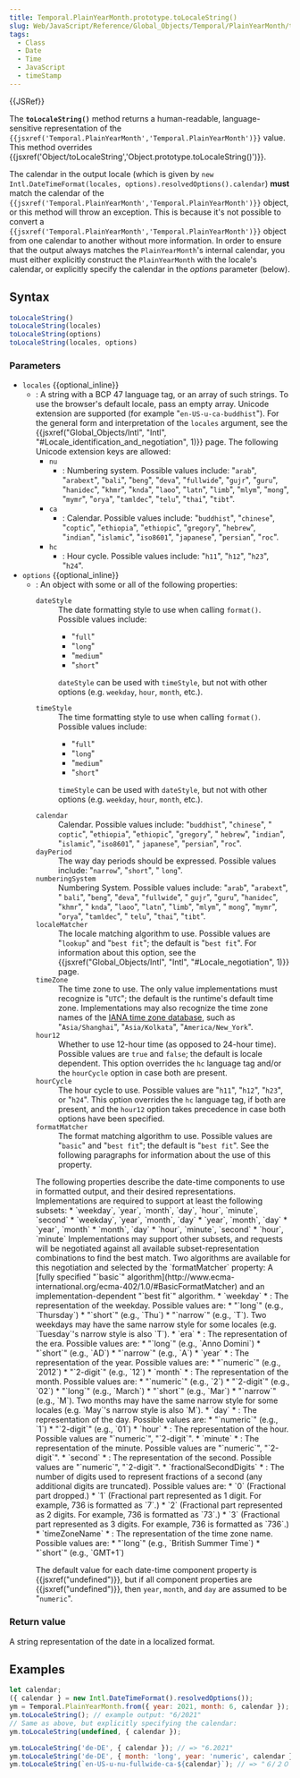 ```yaml
---
title: Temporal.PlainYearMonth.prototype.toLocaleString()
slug: Web/JavaScript/Reference/Global_Objects/Temporal/PlainYearMonth/toLocaleString
tags:
  - Class
  - Date
  - Time
  - JavaScript
  - timeStamp
---
```

{{JSRef}}

<p class="summary"><span class="seoSummary">The <strong><code>toLocaleString()</code></strong> method returns a human-readable, language-sensitive representation of the <code>{{jsxref('Temporal.PlainYearMonth','Temporal.PlainYearMonth')}}</code> value.</span> This method overrides {{jsxref('Object/toLocaleString','Object.prototype.toLocaleString()')}}.</p>

The calendar in the output locale (which is given by
`new Intl.DateTimeFormat(locales, options).resolvedOptions().calendar`) **must**
match the calendar of the
`{{jsxref('Temporal.PlainYearMonth','Temporal.PlainYearMonth')}}`
object, or this method will throw an exception. This is because it's not
possible to convert a
`{{jsxref('Temporal.PlainYearMonth','Temporal.PlainYearMonth')}}`
object from one calendar to another without more information. In order to ensure
that the output always matches the `PlainYearMonth`'s internal calendar, you
must either explicitly construct the `PlainYearMonth` with the locale's
calendar, or explicitly specify the calendar in the _options_ parameter (below).

## Syntax

```js
toLocaleString()
toLocaleString(locales)
toLocaleString(options)
toLocaleString(locales, options)
```

### Parameters

- `locales` {{optional_inline}}
  - : A string with a BCP 47 language tag, or an array of such strings. To use
    the browser's default locale, pass an empty array. Unicode extension are
    supported (for example "`en-US-u-ca-buddhist`"). For the general form and
    interpretation of the `locales` argument, see the
    {{jsxref("Global_Objects/Intl", "Intl",
			"#Locale_identification_and_negotiation", 1)}}
    page. The following Unicode extension keys are allowed:
    - `nu`
      - : Numbering system. Possible values include: "`arab`", "`arabext`",
        "`bali`", "`beng`", "`deva`", "`fullwide`", "`gujr`", "`guru`",
        "`hanidec`", "`khmr`", "`knda`", "`laoo`", "`latn`", "`limb`", "`mlym`",
        "`mong`", "`mymr`", "`orya`", "`tamldec`", "`telu`", "`thai`", "`tibt`".
    - `ca`
      - : Calendar. Possible values include: "`buddhist`", "`chinese`",
        "`coptic`", "`ethiopia`", "`ethiopic`", "`gregory`", "`hebrew`",
        "`indian`", "`islamic`", "`iso8601`", "`japanese`", "`persian`",
        "`roc`".
    - `hc`
      - : Hour cycle. Possible values include: "`h11`", "`h12`", "`h23`",
        "`h24`".
- `options` {{optional_inline}}
  - : An object with some or all of the following properties:
    <dl><dt><code>dateStyle</code></dt><dd>The date formatting style to use when calling <code>format()</code>.
    Possible values include:<ul><li>"<code>full</code>"</li><li>"<code>long</code>"</li><li>"<code>medium</code>"</li><li>"<code>short</code>"</li></ul><div class="notecard note"><p><code>dateStyle</code> can be used with <code>timeStyle</code>, but
    not with other options (e.g. <code>weekday</code>,
    <code>hour</code>, <code>month</code>, etc.).</p></div></dd><dt><code>timeStyle</code></dt><dd>The time formatting style to use when calling <code>format()</code>.
    Possible values include:<ul><li>"<code>full</code>"</li><li>"<code>long</code>"</li><li>"<code>medium</code>"</li><li>"<code>short</code>"</li></ul></dd><dd><div class="notecard note"><p><code>timeStyle</code> can be used with <code>dateStyle</code>, but
    not with other options (e.g. <code>weekday</code>,
    <code>hour</code>, <code>month</code>, etc.).</p></div></dd><dt><code>calendar</code></dt><dd>Calendar. Possible values include: "<code>buddhist</code>",
    "<code>chinese</code>", " <code>coptic</code>", "<code>ethiopia</code>",
    "<code>ethiopic</code>", "<code>gregory</code>", " <code>hebrew</code>",
    "<code>indian</code>", "<code>islamic</code>", "<code>iso8601</code>", "
    <code>japanese</code>", "<code>persian</code>", "<code>roc</code>".</dd><dt><code>dayPeriod</code></dt><dd>The way day periods should be expressed. Possible values include:
    "<code>narrow</code>", "<code>short</code>", " <code>long</code>".</dd><dt><code>numberingSystem</code></dt><dd>Numbering System. Possible values include: "<code>arab</code>",
    "<code>arabext</code>", " <code>bali</code>", "<code>beng</code>",
    "<code>deva</code>", "<code>fullwide</code>", " <code>gujr</code>",
    "<code>guru</code>", "<code>hanidec</code>", "<code>khmr</code>", "
    <code>knda</code>", "<code>laoo</code>", "<code>latn</code>",
    "<code>limb</code>", "<code>mlym</code>", " <code>mong</code>",
    "<code>mymr</code>", "<code>orya</code>", "<code>tamldec</code>", "
    <code>telu</code>", "<code>thai</code>", "<code>tibt</code>".</dd><dt><code>localeMatcher</code></dt><dd>The locale matching algorithm to use. Possible values are
    "<code>lookup</code>" and "<code>best fit</code>"; the default is
    "<code>best fit</code>". For information about this option, see the
    {{jsxref("Global_Objects/Intl", "Intl", "#Locale_negotiation", 1)}} page.</dd><dt><code>timeZone</code></dt><dd>The time zone to use. The only value implementations must recognize is
    "<code>UTC</code>"; the default is the runtime's default time zone.
    Implementations may also recognize the time zone names of the <a href="https://www.iana.org/time-zones">IANA time zone database</a>,
    such as "<code>Asia/Shanghai</code>", "<code>Asia/Kolkata</code>",
    "<code>America/New_York</code>".</dd><dt><code>hour12</code></dt><dd>Whether to use 12-hour time (as opposed to 24-hour time). Possible values
    are <code>true</code> and <code>false</code>; the default is locale
    dependent. This option overrides the <code>hc</code> language tag and/or
    the <code>hourCycle</code> option in case both are present.</dd><dt><code>hourCycle</code></dt><dd>The hour cycle to use. Possible values are "<code>h11</code>",
    "<code>h12</code>", "<code>h23</code>", or "<code>h24</code>". This option
    overrides the <code>hc</code> language tag, if both are present, and the
    <code>hour12</code> option takes precedence in case both options have been
    specified.</dd><dt><code>formatMatcher</code></dt><dd>The format matching algorithm to use. Possible values are
    "<code>basic</code>" and "<code>best fit</code>"; the default is
    "<code>best fit</code>". See the following paragraphs for information
    about the use of this property.</dd></dl>
    The following properties describe the date-time components to use in formatted
    output, and their desired representations. Implementations are required to
    support at least the following subsets:
    *   `weekday`, `year`, `month`,
        `day`, `hour`, `minute`,
        `second`
    *   `weekday`, `year`, `month`,
        `day`
    *   `year`, `month`, `day`
    *   `year`, `month`
    *   `month`, `day`
    *   `hour`, `minute`, `second`
    *   `hour`, `minute`
    Implementations may support other subsets, and requests will be negotiated
    against all available subset-representation combinations to find the best
    match. Two algorithms are available for this negotiation and selected by the
    `formatMatcher` property: A [fully
    specified "`basic`" algorithm](http://www.ecma-international.org/ecma-402/1.0/#BasicFormatMatcher) and an
    implementation-dependent "`best fit`" algorithm.
    *   `weekday`
        *   : The representation of the weekday. Possible values are:
            *   "`long`" (e.g., `Thursday`)
            *   "`short`" (e.g., `Thu`)
            *   "`narrow`" (e.g., `T`). Two weekdays may
                have the same narrow style for some locales (e.g.
                `Tuesday`'s narrow style is also `T`).
    *   `era`
        *   : The representation of the era. Possible values are:
            *   "`long`" (e.g., `Anno Domini`)
            *   "`short`" (e.g., `AD`)
            *   "`narrow`" (e.g., `A`)
    *   `year`
        *   : The representation of the year. Possible values are:
            *   "`numeric`" (e.g., `2012`)
            *   "`2-digit`" (e.g., `12`)
    *   `month`
        *   : The representation of the month. Possible values are:
            *   "`numeric`" (e.g., `2`)
            *   "`2-digit`" (e.g., `02`)
            *   "`long`" (e.g., `March`)
            *   "`short`" (e.g., `Mar`)
            *   "`narrow`" (e.g., `M`). Two months may have
                the same narrow style for some locales (e.g. `May`'s
                narrow style is also `M`).
    *   `day`
        *   : The representation of the day. Possible values are:
            *   "`numeric`" (e.g., `1`)
            *   "`2-digit`" (e.g., `01`)
    *   `hour`
        *   : The representation of the hour. Possible values are
            "`numeric`", "`2-digit`".
    *   `minute`
        *   : The representation of the minute. Possible values are
            "`numeric`", "`2-digit`".
    *   `second`
        *   : The representation of the second. Possible values are
            "`numeric`", "`2-digit`".
    *   `fractionalSecondDigits`
        *   : The number of digits used to represent fractions of a second (any
            additional digits are truncated). Possible values are:
            *   `0` (Fractional part dropped.)
            *   `1` (Fractional part represented as 1 digit. For
                example, 736 is formatted as `7`.)
            *   `2` (Fractional part represented as 2 digits. For
                example, 736 is formatted as `73`.)
            *   `3` (Fractional part represented as 3 digits. For
                example, 736 is formatted as `736`.)
    *   `timeZoneName`
        *   : The representation of the time zone name. Possible values are:
            *   "`long`" (e.g., `British Summer Time`)
            *   "`short`" (e.g., `GMT+1`)
    <p class="noinclude">The default value for each date-time component property is
    {{jsxref("undefined")}}, but if all component properties are
    {{jsxref("undefined")}}, then <code>year</code>, <code>month</code>, and
    <code>day</code> are assumed to be "<code>numeric</code>".</p>

### Return value

A string representation of the date in a localized format.

## Examples

```js
let calendar;
({ calendar } = new Intl.DateTimeFormat().resolvedOptions());
ym = Temporal.PlainYearMonth.from({ year: 2021, month: 6, calendar });
ym.toLocaleString(); // example output: "6/2021"
// Same as above, but explicitly specifying the calendar:
ym.toLocaleString(undefined, { calendar });

ym.toLocaleString('de-DE', { calendar }); // => "6.2021"
ym.toLocaleString('de-DE', { month: 'long', year: 'numeric', calendar }); // => "Juni 2021"
ym.toLocaleString(`en-US-u-nu-fullwide-ca-${calendar}`); // => "６/２０２１"
```
